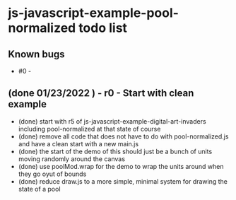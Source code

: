 # js-javascript-example-pool-normalized todo list

## Known bugs
* #0 - 


<!-- Maintenance -->

<!-- Additonal Features -->


<!-- MVP -->

## (done 01/23/2022 ) - r0 - Start with clean example 
* (done) start with r5 of js-javascript-example-digital-art-invaders including pool-normalized at that state of course
* (done) remove all code that does not have to do with pool-normalized.js and have a clean start with a new main.js
* (done) the start of the demo of this should just be a bunch of units moving randomly around the canvas
* (done) use poolMod.wrap for the demo to wrap the units around when they go oyut of bounds
* (done) reduce draw.js to a more simple, minimal system for drawing the state of a pool
